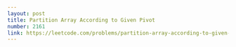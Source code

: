 ```yaml
---
layout: post
title: Partition Array According to Given Pivot
number: 2161
link: https://leetcode.com/problems/partition-array-according-to-given-pivot
---
```

